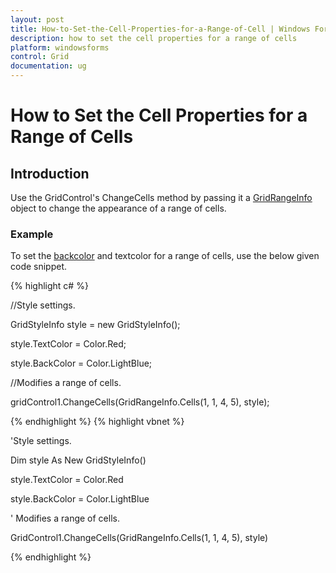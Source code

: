 ```yaml
---
layout: post
title: How-to-Set-the-Cell-Properties-for-a-Range-of-Cell | Windows Forms | Syncfusion
description: how to set the cell properties for a range of cells
platform: windowsforms
control: Grid
documentation: ug
---
```


# How to Set the Cell Properties for a Range of Cells

## Introduction

Use the GridControl's ChangeCells method by passing it a [GridRangeInfo](/windowsforms/Grid/Cell-Style-Architecture#gridrangeinfo) object to change the appearance of a range of cells. 

### Example

To set the [backcolor](/windowsforms/grid/cell-style-architecture#backcolor) and textcolor for a range of cells, use the below given code snippet.

{% highlight c# %}



//Style settings.

GridStyleInfo style = new GridStyleInfo();

style.TextColor = Color.Red;

style.BackColor = Color.LightBlue;



//Modifies a range of cells.

gridControl1.ChangeCells(GridRangeInfo.Cells(1, 1, 4, 5), style);


{% endhighlight  %}
{% highlight vbnet %}



'Style settings.

Dim style As New GridStyleInfo()

style.TextColor = Color.Red

style.BackColor = Color.LightBlue



' Modifies a range of cells.

GridControl1.ChangeCells(GridRangeInfo.Cells(1, 1, 4, 5), style)

{% endhighlight  %}

